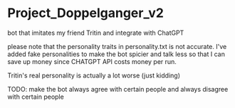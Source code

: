# Project_Doppelganger_v2
bot that imitates my friend Tritin and integrate with ChatGPT

please note that the personality traits in personality.txt is not accurate.
I've added fake personalities to make the bot spicier and talk less so that I can save up money since CHATGPT API costs money per run.

Tritin's real personality is actually a lot worse (just kidding)

TODO:
make the bot always agree with certain people and always disagree with certain people
